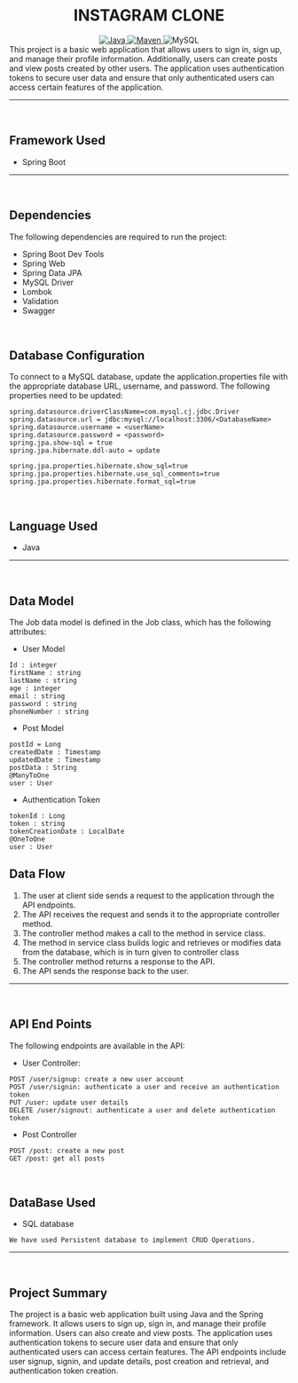 <center>
<h1> INSTAGRAM CLONE </h1>
</center>
<center>
<a href="Java url">
    <img alt="Java" src="https://img.shields.io/badge/Java->=8-darkblue.svg" />
</a>
<a href="Maven url" >
    <img alt="Maven" src="https://img.shields.io/badge/Maven-3.0.6-brightgreen.svg" />
</a>
   <a >
    <img alt="MySQL" src="https://img.shields.io/badge/MySQL-blue.svg">
  </a>
</center>
This project is a basic web application that allows users to sign in, sign up, and manage their profile information. Additionally, users can create posts and view posts created by other users. The application uses authentication tokens to secure user data and ensure that only authenticated users can access certain features of the application.

---
<br>

## Framework Used
* Spring Boot

---
<br>

## Dependencies
The following dependencies are required to run the project:

* Spring Boot Dev Tools
* Spring Web
* Spring Data JPA
* MySQL Driver
* Lombok
* Validation
* Swagger

<br>

## Database Configuration
To connect to a MySQL database, update the application.properties file with the appropriate database URL, username, and password. The following properties need to be updated:
```
spring.datasource.driverClassName=com.mysql.cj.jdbc.Driver
spring.datasource.url = jdbc:mysql://localhost:3306/<DatabaseName>
spring.datasource.username = <userName>
spring.datasource.password = <password>
spring.jpa.show-sql = true
spring.jpa.hibernate.ddl-auto = update

spring.jpa.properties.hibernate.show_sql=true
spring.jpa.properties.hibernate.use_sql_comments=true
spring.jpa.properties.hibernate.format_sql=true

```
<br>

## Language Used
* Java

---
<br>

## Data Model

The Job data model is defined in the Job class, which has the following attributes:
<br>

* User Model
```
Id : integer
firstName : string
lastName : string
age : integer
email : string
password : string
phoneNumber : string
```

* Post Model
```
postId = Long
createdDate : Timestamp
updatedDate : Timestamp
postData : String
@ManyToOne
user : User

```

* Authentication Token
```
tokenId : Long
token : string
tokenCreationDate : LocalDate
@OneToOne 
user : User
```
## Data Flow

1. The user at client side sends a request to the application through the API endpoints.
2. The API receives the request and sends it to the appropriate controller method.
3. The controller method makes a call to the method in service class.
4. The method in service class builds logic and retrieves or modifies data from the database, which is in turn given to controller class
5. The controller method returns a response to the API.
6. The API sends the response back to the user.

---

<br>


## API End Points

The following endpoints are available in the API:

* User Controller:
```
POST /user/signup: create a new user account
POST /user/signin: authenticate a user and receive an authentication token
PUT /user: update user details
DELETE /user/signout: authenticate a user and delete authentication token
```

* Post Controller
```
POST /post: create a new post
GET /post: get all posts
```

<br>

## DataBase Used
* SQL database
```
We have used Persistent database to implement CRUD Operations.
```
---
<br>

## Project Summary

The project is a basic web application built using Java and the Spring framework. It allows users to sign up, sign in, and manage their profile information. Users can also create and view posts. The application uses authentication tokens to secure user data and ensure that only authenticated users can access certain features. The API endpoints include user signup, signin, and update details, post creation and retrieval, and authentication token creation.



